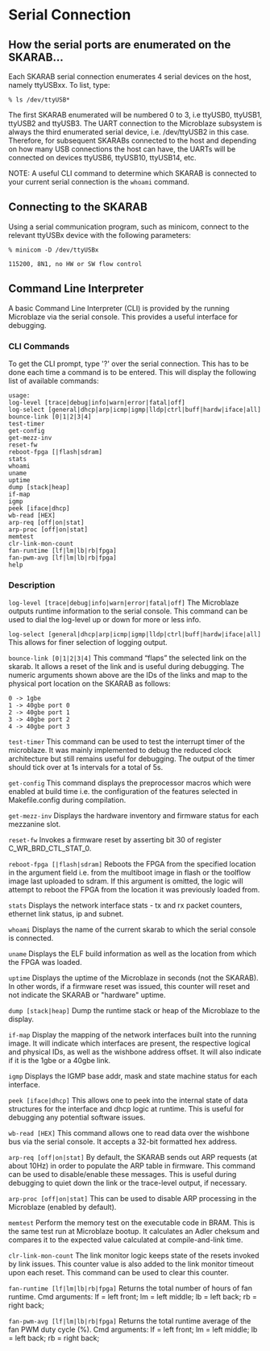 # Serial Connection

## How the serial ports are enumerated on the SKARAB...
Each SKARAB serial connection enumerates 4 serial devices on the host, namely
ttyUSBxx. To list, type:

```% ls /dev/ttyUSB*```

The first SKARAB enumerated will be numbered 0 to 3, i.e ttyUSB0, ttyUSB1, ttyUSB2
and ttyUSB3. The UART connection to the Microblaze subsystem is always the third
enumerated serial device, i.e. /dev/ttyUSB2 in this case. Therefore, for subsequent
SKARABs connected to the host and depending on how many USB connections the host can
have, the UARTs will be connected on devices ttyUSB6, ttyUSB10, ttyUSB14, etc.

NOTE: A useful CLI command to determine which SKARAB is connected to your current
serial connection is the ```whoami``` command.

## Connecting to the SKARAB
Using a serial communication program, such as minicom, connect to the relevant
ttyUSBx device with the following parameters:

```% minicom -D /dev/ttyUSBx```

```115200, 8N1, no HW or SW flow control```

## Command Line Interpreter

A basic Command Line Interpreter (CLI) is provided by the running Microblaze via the
serial console. This provides a useful interface for debugging.

### CLI Commands

To get the CLI prompt, type '?' over the serial connection. This has to be done each
time a command is to be entered. This will display the following list of available
commands:

```
usage:
log-level [trace|debug|info|warn|error|fatal|off]
log-select [general|dhcp|arp|icmp|igmp|lldp|ctrl|buff|hardw|iface|all]
bounce-link [0|1|2|3|4]
test-timer
get-config
get-mezz-inv
reset-fw
reboot-fpga [|flash|sdram]
stats
whoami
uname
uptime
dump [stack|heap]
if-map
igmp
peek [iface|dhcp]
wb-read [HEX]
arp-req [off|on|stat]
arp-proc [off|on|stat]
memtest
clr-link-mon-count
fan-runtime [lf|lm|lb|rb|fpga]
fan-pwm-avg [lf|lm|lb|rb|fpga]
help

```

### Description

```log-level [trace|debug|info|warn|error|fatal|off]```
The Microblaze outputs runtime information to the serial console. This command can be
used to dial the log-level up or down for more or less info.

```log-select [general|dhcp|arp|icmp|igmp|lldp|ctrl|buff|hardw|iface|all]```
This allows for finer selection of logging output.

```bounce-link [0|1|2|3|4]```
This command “flaps” the selected link on the skarab. It allows a reset of the link
and is useful during debugging. The numeric arguments shown above are the IDs of the
links and map to the physical port location on the SKARAB as follows:
```
0 -> 1gbe
1 -> 40gbe port 0
2 -> 40gbe port 1
3 -> 40gbe port 2
4 -> 40gbe port 3
```

```test-timer```
This command can be used to test the interrupt timer of the microblaze. It was mainly
implemented to debug the reduced clock architecture but still remains useful for
debugging. The output of the timer should tick over at 1s intervals for a total of
5s.

```get-config```
This command displays the preprocessor macros which were enabled at build time i.e.
the configuration of the features selected in Makefile.config during compilation.

```get-mezz-inv```
Displays the hardware inventory and firmware status for each mezzanine slot.

```reset-fw```
Invokes a firmware reset by asserting bit 30 of register C_WR_BRD_CTL_STAT_0.

```reboot-fpga [|flash|sdram]```
Reboots the FPGA from the specified location in the argument field i.e. from the
multiboot image in flash or the toolflow image last uploaded to sdram. If this
argument is omitted, the logic will attempt to reboot the FPGA from the location it
was previously loaded from.

```stats```
Displays the network interface stats - tx and rx packet counters, ethernet link
status, ip and subnet.

```whoami```
Displays the name of the current skarab to which the serial console is connected.

```uname```
Displays the ELF build information as well as the location from which the FPGA was
loaded.

```uptime```
Displays the uptime of the Microblaze in seconds (not the SKARAB). In other words, if
a firmware reset was issued, this counter will reset and not indicate the SKARAB or
"hardware" uptime.

``dump [stack|heap]``
Dump the runtime stack or heap of the Microblaze to the display.

```if-map```
Display the mapping of the network interfaces built into the running image. It will
indicate which interfaces are present, the respective logical and physical IDs, as
well as the wishbone address offset. It will also indicate if it is the 1gbe or a
40gbe link.

```igmp```
Displays the IGMP base addr, mask and state machine status for each interface.

```peek [iface|dhcp]```
This allows one to peek into the internal state of data structures for the interface
and dhcp logic at runtime. This is useful for debugging any potential software
issues.

```wb-read [HEX]```
This command allows one to read data over the wishbone bus via the serial console. It
accepts a 32-bit formatted hex address.

```arp-req [off|on|stat]```
By default, the SKARAB sends out ARP requests (at about 10Hz) in order to populate the
ARP table in firmware. This command can be used to disable/enable these messages.
This is useful during debugging to quiet down the link or the trace-level output, if
necessary.

```arp-proc [off|on|stat]```
This can be used to disable ARP processing in the Microblaze (enabled by default).

```memtest```
Perform the memory test on the executable code in BRAM. This is the same test run at
Microblaze bootup. It calculates an Adler cheksum and compares it to the expected
value calculated at compile-and-link time.

```clr-link-mon-count```
The link monitor logic keeps state of the resets invoked by link issues. This counter
value is also added to the link monitor timeout upon each reset. This command
can be used to clear this counter.

```fan-runtime [lf|lm|lb|rb|fpga]```
Returns the total number of hours of fan runtime.
Cmd arguments: lf = left front; lm = left middle; lb = left back; rb = right back;

```fan-pwm-avg [lf|lm|lb|rb|fpga]```
Returns the total runtime average of the fan PWM duty cycle (%).
Cmd arguments: lf = left front; lm = left middle; lb = left back; rb = right back;
